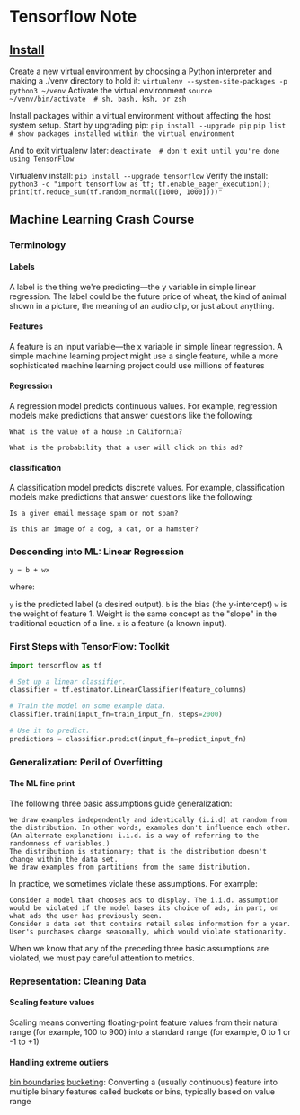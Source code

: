 # Tensorflow Note

## [Install](https://www.tensorflow.org/install/pip#1-install-the-python-development-environment-on-your-system)

Create a new virtual environment by choosing a Python interpreter and making a ./venv directory to hold it:
`virtualenv --system-site-packages -p python3 ~/venv`
Activate the virtual environment `source ~/venv/bin/activate  # sh, bash, ksh, or zsh`

Install packages within a virtual environment without affecting the host system setup. Start by upgrading pip:
`pip install --upgrade pip`
`pip list  # show packages installed within the virtual environment`

And to exit virtualenv later:
`deactivate  # don't exit until you're done using TensorFlow`

Virtualenv install: `pip install --upgrade tensorflow`
Verify the install: `python3 -c "import tensorflow as tf; tf.enable_eager_execution(); print(tf.reduce_sum(tf.random_normal([1000, 1000])))"`

## Machine Learning Crash Course

### Terminology

#### Labels

A label is the thing we're predicting—the y variable in simple linear regression. The label could be the future price of wheat, the kind of animal shown in a picture, the meaning of an audio clip, or just about anything.

#### Features

A feature is an input variable—the x variable in simple linear regression. A simple machine learning project might use a single feature, while a more sophisticated machine learning project could use millions of features

#### Regression

A regression model predicts continuous values. For example, regression models make predictions that answer questions like the following:

    What is the value of a house in California?

    What is the probability that a user will click on this ad?

#### classification

A classification model predicts discrete values. For example, classification models make predictions that answer questions like the following:

    Is a given email message spam or not spam?

    Is this an image of a dog, a cat, or a hamster?

### Descending into ML: Linear Regression

`y = b + wx`

where:

`y` is the predicted label (a desired output).
`b` is the bias (the y-intercept)
`w` is the weight of feature 1. Weight is the same concept as the "slope" in the traditional equation of a line.
`x` is a feature (a known input).

### First Steps with TensorFlow: Toolkit

```python
import tensorflow as tf

# Set up a linear classifier.
classifier = tf.estimator.LinearClassifier(feature_columns)

# Train the model on some example data.
classifier.train(input_fn=train_input_fn, steps=2000)

# Use it to predict.
predictions = classifier.predict(input_fn=predict_input_fn)
```

### Generalization: Peril of Overfitting

#### The ML fine print

The following three basic assumptions guide generalization:

    We draw examples independently and identically (i.i.d) at random from the distribution. In other words, examples don't influence each other. (An alternate explanation: i.i.d. is a way of referring to the randomness of variables.)
    The distribution is stationary; that is the distribution doesn't change within the data set.
    We draw examples from partitions from the same distribution.

In practice, we sometimes violate these assumptions. For example:

    Consider a model that chooses ads to display. The i.i.d. assumption would be violated if the model bases its choice of ads, in part, on what ads the user has previously seen.
    Consider a data set that contains retail sales information for a year. User's purchases change seasonally, which would violate stationarity.

When we know that any of the preceding three basic assumptions are violated, we must pay careful attention to metrics.

### Representation: Cleaning Data

#### Scaling feature values

Scaling means converting floating-point feature values from their natural range (for example, 100 to 900) into a standard range (for example, 0 to 1 or -1 to +1)

#### Handling extreme outliers

[bin boundaries](https://developers.google.cn/machine-learning/crash-course/representation/cleaning-data)
[bucketing](https://developers.google.cn/machine-learning/glossary/#bucketing): Converting a (usually continuous) feature into multiple binary features called buckets or bins, typically based on value range